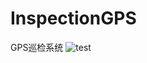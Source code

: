 # InspectionGPS
GPS巡检系统
![test](https://github.com/qimmy7/InspectionGPS/blob/master/2015-01-20-15-20-49-561.png)
